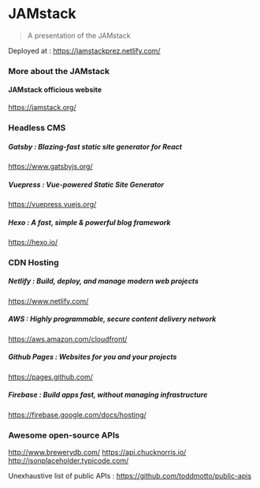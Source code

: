 # JAMstack

> A presentation of the JAMstack

Deployed at : https://jamstackprez.netlify.com/


### More about the JAMstack

#### JAMstack officious website 
https://jamstack.org/ 


### Headless CMS

##### Gatsby : Blazing-fast static site generator for React
https://www.gatsbyjs.org/

##### Vuepress : Vue-powered Static Site Generator
https://vuepress.vuejs.org/

##### Hexo : A fast, simple & powerful blog framework
https://hexo.io/


### CDN Hosting

##### Netlify : Build, deploy, and manage modern web projects 
https://www.netlify.com/

##### AWS : Highly programmable, secure content delivery network
https://aws.amazon.com/cloudfront/

##### Github Pages : Websites for you and your projects
https://pages.github.com/

##### Firebase : Build apps fast, without managing infrastructure
https://firebase.google.com/docs/hosting/


### Awesome open-source APIs

http://www.brewerydb.com/
https://api.chucknorris.io/
http://jsonplaceholder.typicode.com/

Unexhaustive list of public APIs : https://github.com/toddmotto/public-apis
 
